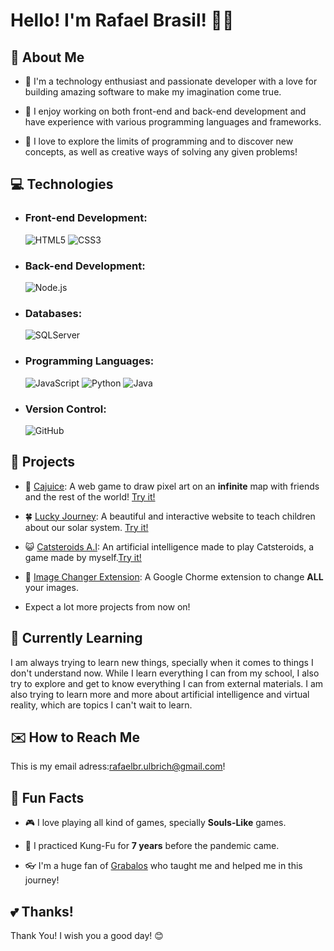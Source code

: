 # Hello! I'm Rafael Brasil! 👋🦦

## 🤙 About Me

- 🌈 I'm a technology enthusiast and passionate developer with a love for building amazing software to make my imagination come true.<br>

- 🔗 I enjoy working on both front-end and back-end development and have experience with various programming languages and frameworks.<br>

- 🤯 I love to explore the limits of programming and to discover new concepts, as well as creative ways of solving any given problems!

## 💻 Technologies

- ### Front-end Development: <br>
  ![HTML5](https://img.shields.io/badge/HTML5-E34F26?style=for-the-badge&logo=html5&logoColor=white)
  ![CSS3](https://img.shields.io/badge/CSS3-1572B6?style=for-the-badge&logo=css3&logoColor=white)
  
- ### Back-end Development: <br>
  ![Node.js](https://img.shields.io/badge/Node.js-339933?style=for-the-badge&logo=node.js&logoColor=white)


- ### Databases: <br>
  
  ![SQLServer](https://img.shields.io/badge/Microsoft_SQL_Server-CC2927?style=for-the-badge&logo=microsoft-sql-server&logoColor=white)

- ### Programming Languages: <br>
  ![JavaScript](https://img.shields.io/badge/JavaScript-F7DF1E?style=for-the-badge&logo=javascript&logoColor=black)
  ![Python](https://img.shields.io/badge/Python-3776AB?style=for-the-badge&logo=python&logoColor=white)
  ![Java](https://img.shields.io/badge/Java-007396?style=for-the-badge&logo=java&logoColor=white)
 

- ### Version Control: <br>
  ![GitHub](https://img.shields.io/badge/GitHub-181717?style=for-the-badge&logo=github&logoColor=white)

## 📜 Projects

- 🥭 [Cajuice](https://github.com/JoaoCussolim/Cajuice): A web game to draw pixel art on an **infinite** map with friends and the rest of the world! [Try it!](https://cajuice.netlify.app/)
- 🍀 [Lucky Journey](https://github.com/GabrielGrabalos/Solar-System-Website): A beautiful and interactive website to teach children about our solar system. [Try it!](https://solartorio.web.app)
- 😺 [Catsteroids A.I](https://github.com/RafaelBrasil1/Catsteroids-A.I): An artificial intelligence made to play Catsteroids, a game made by myself.[Try it!](rafaelbrasil1.github.io/Catsteroids-A.I/)
- 🧩 [Image Changer Extension](https://github.com/RafaelBrasil1/ImageChangerExtension): A Google Chorme extension to change **ALL** your images.


- Expect a lot more projects from now on!

## 📖 Currently Learning

I am always trying to learn new things, specially when it comes to things I don't understand now. While I learn everything I can from my school, I also try to explore and get to know everything I can from external materials.
I am also trying to learn more and more about artificial intelligence and virtual reality, which are topics I can't wait to learn.

## ✉️ How to Reach Me

This is my email adress:[rafaelbr.ulbrich@gmail.com](mailto:rafaelbr.ulbrich@gmail.com)!

## 🔮 Fun Facts
- 🎮 I love playing all kind of games, specially **Souls-Like** games.

- 🥷 I practiced Kung-Fu for **7 years** before the pandemic came.

- 👓 I'm a huge fan of [Grabalos](https://github.com/GabrielGrabalos) who taught me and helped me in this journey!

## 💕 Thanks!

Thank You!
I wish you a good day! 😊
